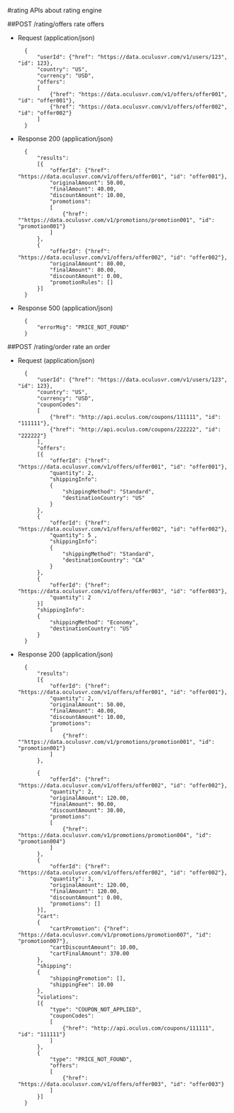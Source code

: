 #rating
APIs about rating engine

##POST /rating/offers
rate offers

+ Request (application/json)

        {
            "userId": {"href": "https://data.oculusvr.com/v1/users/123", "id": 123},
            "country": "US",
            "currency": "USD",
            "offers":
            [
                {"href": "https://data.oculusvr.com/v1/offers/offer001", "id": "offer001"},
                {"href": "https://data.oculusvr.com/v1/offers/offer002", "id": "offer002"}
            ]
        }

+ Response 200 (application/json)

        {
            "results":
            [{
                "offerId": {"href": "https://data.oculusvr.com/v1/offers/offer001", "id": "offer001"},
                "originalAmount": 50.00,
                "finalAmount": 40.00,
                "discountAmount": 10.00,
                "promotions": 
                [
                    {"href": ""https://data.oculusvr.com/v1/promotions/promotion001", "id": "promotion001"}
                ]
            },
            {
                "offerId": {"href": "https://data.oculusvr.com/v1/offers/offer002", "id": "offer002"},
                "originalAmount": 80.00, 
                "finalAmount": 80.00,
                "discountAmount": 0.00, 
                "promotionRules": []
            }]
        }
        
+ Response 500 (application/json)

        {
            "errorMsg": "PRICE_NOT_FOUND"
        }
        
##POST /rating/order
rate an order

+ Request (application/json)

        {
            "userId": {"href": "https://data.oculusvr.com/v1/users/123", "id": 123},
            "country": "US",
            "currency": "USD",
            "couponCodes":
            [
                {"href": "http://api.oculus.com/coupons/111111", "id": "111111"},
                {"href": "http://api.oculus.com/coupons/222222", "id": "222222"}
            ],
            "offers":
            [{ 
                "offerId": {"href": "https://data.oculusvr.com/v1/offers/offer001", "id": "offer001"},
                "quantity": 2,
                "shippingInfo":
                {
                    "shippingMethod": "Standard",
                    "destinationCountry": "US"
                }
            }, 
            { 
                "offerId": {"href": "https://data.oculusvr.com/v1/offers/offer002", "id": "offer002"},
                "quantity": 5 ,
                "shippingInfo":
                {
                    "shippingMethod": "Standard",
                    "destinationCountry": "CA"
                }
            },
            {
                "offerId": {"href": "https://data.oculusvr.com/v1/offers/offer003", "id": "offer003"},
                "quantity": 2
            }]
            "shippingInfo":
            {
                "shippingMethod": "Economy",
                "destinationCountry": "US"
            }
        }
 
        
+ Response 200 (application/json)

        {  
            "results":
            [{ 
                "offerId": {"href": "https://data.oculusvr.com/v1/offers/offer001", "id": "offer001"},
                "quantity": 2, 
                "originalAmount": 50.00,
                "finalAmount": 40.00, 
                "discountAmount": 10.00, 
                "promotions":
                [
                    {"href": ""https://data.oculusvr.com/v1/promotions/promotion001", "id": "promotion001"}
                ]
            }, 
            
            {
                "offerId": {"href": "https://data.oculusvr.com/v1/offers/offer002", "id": "offer002"},
                "quantity": 2, 
                "originalAmount": 120.00, 
                "finalAmount": 90.00,
                "discountAmount": 30.00, 
                "promotions":
                [
                    {"href": "https://data.oculusvr.com/v1/promotions/promotion004", "id": "promotion004"}
                ]
            },
            {
                "offerId": {"href": "https://data.oculusvr.com/v1/offers/offer002", "id": "offer002"},
                "quantity": 3, 
                "originalAmount": 120.00, 
                "finalAmount": 120.00,
                "discountAmount": 0.00, 
                "promotions": []
            }], 
            "cart": 
            { 
                "cartPromotion": {"href": "https://data.oculusvr.com/v1/promotions/promotion007", "id": "promotion007"},
                "cartDiscountAmount": 10.00,
                "cartFinalAmount": 370.00
            },
            "shipping":
            {
                "shippingPromotion": [],
                "shippingFee": 10.00
            },
            "violations":
            [{
                "type": "COUPON_NOT_APPLIED",
                "couponCodes":
                [
                    {"href": "http://api.oculus.com/coupons/111111", "id": "111111"}
                ]
            },
            {
                "type": "PRICE_NOT_FOUND",
                "offers":
                [
                    {"href": "https://data.oculusvr.com/v1/offers/offer003", "id": "offer003"}
                ]
            }]
        }
